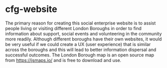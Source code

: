 # cfg-website
The primary reason for creating this social enterprise website is to assist people living or visiting different London Boroughs in order to find information about support, social events and volunteering in the community more readily.
Although different boroughs have their own websites, it would be very useful if we could create a UX (user experience) that is similar across the boroughs and this will lead to better information dispersal and successful outcomes. 
The London Borough map is an open source map from https://jsmaps.io/  and is free to download and use.
